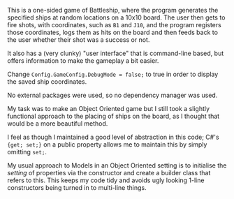This is a one-sided game of Battleship, where the program generates the specified ships at random locations on a 10x10 board. The user then gets to fire shots, with coordinates, such as `B1` and `J10`, and the program registers those
coordinates, logs them as hits on the board and then feeds back to the user whether their shot was a success or not.

It also has a (very clunky) "user interface" that is command-line based, but offers information to make the gameplay a bit easier.

Change `Config.GameConfig.DebugMode = false;` to true in order to display the saved ship coordinates.

No external packages were used, so no dependency manager was used.

My task was to make an Object Oriented game but I still took a slightly functional approach to the placing of ships on the board, as I thought that would be a more beautiful method.

I feel as though I maintained a good level of abstraction in this code; C#'s `{get; set;}` on a public property allows me to maintain this by simply omitting `set;`.

My usual approach to Models in an Object Oriented setting is to initialise the *setting* of properties via the constructor and create a builder class that refers to this. This keeps my code tidy and avoids ugly looking 1-line constructors
being turned in to multi-line things.